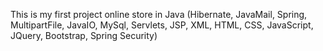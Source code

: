 This is my first project online store in Java (Hibernate, JavaMail, Spring, MultipartFile, JavaIO, MySql, Servlets, JSP, XML, HTML, CSS, JavaScript, JQuery, Bootstrap, Spring Security)
